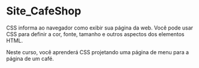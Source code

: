# Site_CafeShop

<div>
  <p>CSS informa ao navegador como exibir sua página da web. Você pode usar CSS para definir a cor, fonte, tamanho e outros aspectos dos elementos HTML.

  Neste curso, você aprenderá CSS projetando uma página de menu para a página de um café.</p>
</div>
